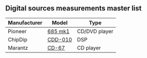 ## Digital sources measurements master list

| Manufacturer | Model                                 | Type          |
|--------------|---------------------------------------|---------------|
| Pioneer      | [685 mk1](./Bowers%26Wilkins_685_mk1) | CD/DVD player |   
| ChipDip      | [CDD-010](./ChipDip_CDD-010)          | DSP           |
| Marantz      | [CD-67](./Marantz_CD-67)              | CD player     |